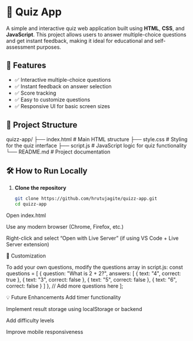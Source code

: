 # 🧠 Quiz App

A simple and interactive quiz web application built using **HTML**, **CSS**, and **JavaScript**. This project allows users to answer multiple-choice questions and get instant feedback, making it ideal for educational and self-assessment purposes.

## 🚀 Features

- ✅ Interactive multiple-choice questions
- ✅ Instant feedback on answer selection
- ✅ Score tracking
- ✅ Easy to customize questions
- ✅ Responsive UI for basic screen sizes

## 📁 Project Structure

quizz-app/
├── index.html # Main HTML structure
├── style.css # Styling for the quiz interface
├── script.js # JavaScript logic for quiz functionality
└── README.md # Project documentation


## 🛠️ How to Run Locally

1. **Clone the repository**
   ```bash
   git clone https://github.com/hrutujagite/quizz-app.git
   cd quizz-app
Open index.html

Use any modern browser (Chrome, Firefox, etc.)

Right-click and select “Open with Live Server” (if using VS Code + Live Server extension)

📌 Customization


To add your own questions, modify the questions array in script.js:
const questions = [
  {
    question: "What is 2 + 2?",
    answers: [
      { text: "4", correct: true },
      { text: "3", correct: false },
      { text: "5", correct: false },
      { text: "6", correct: false }
    ]
  },
  // Add more questions here
];

💡 Future Enhancements
Add timer functionality

Implement result storage using localStorage or backend

Add difficulty levels

Improve mobile responsiveness

